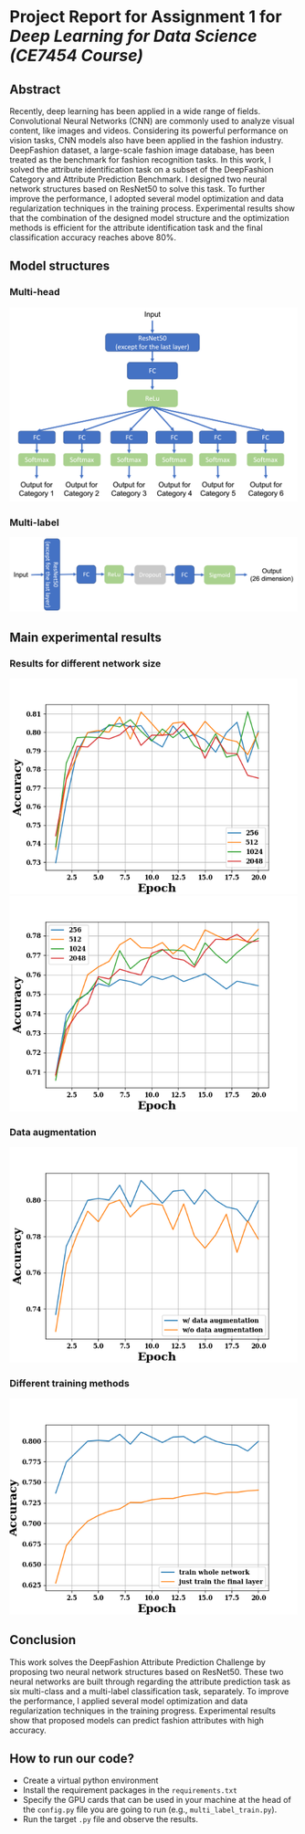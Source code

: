 
# Project Report for Assignment 1 for *Deep Learning for Data Science (CE7454 Course)*


## Abstract
Recently, deep learning has been applied in a wide range of fields. Convolutional Neural Networks (CNN) are commonly used to analyze visual content, like images and videos. Considering its powerful performance on vision tasks, CNN models also have been applied in the fashion industry. DeepFashion dataset,  a large-scale fashion image database, has been treated as the benchmark for fashion recognition tasks. In this work, I solved the attribute identification task on a subset of the DeepFashion Category and Attribute Prediction Benchmark. I designed two neural network structures based on ResNet50 to solve this task. To further improve the performance, I adopted several model optimization and data regularization techniques in the training process. Experimental results show that the combination of the designed model structure and the optimization methods is efficient for the attribute identification task and the final classification accuracy reaches above 80\%.



## Model structures

### Multi-head 

![Multi-head model stracture](https://github.com/lcskxj/DeepFashion-Attribute-Prediction-Challenge/blob/main/figs/1.png)

### Multi-label

![Multi-label model stracture](https://github.com/lcskxj/DeepFashion-Attribute-Prediction-Challenge/blob/main/figs/2.png)




## Main experimental results

### Results for different network size
![Results for multi-label model when using different network size](https://github.com/lcskxj/DeepFashion-Attribute-Prediction-Challenge/blob/main/figs/256_1.png)
![Results for multi-head model when using different network size](https://github.com/lcskxj/DeepFashion-Attribute-Prediction-Challenge/blob/main/figs/256_2.png)
### Data augmentation
![Performance with and without data augmentation](https://github.com/lcskxj/DeepFashion-Attribute-Prediction-Challenge/blob/main/figs/256_1_2.png)
### Different training methods
![Training progresses of different training methods](https://github.com/lcskxj/DeepFashion-Attribute-Prediction-Challenge/blob/main/figs/256_1_3.png)

## Conclusion
This work solves the DeepFashion Attribute Prediction Challenge by proposing two neural network structures based on ResNet50. These two neural networks are built through regarding the attribute prediction task as six multi-class and a multi-label classification task, separately. To improve the performance, I applied several model optimization and data regularization techniques in the training progress. Experimental results show that proposed models can predict fashion attributes with high accuracy. 


## How to run our code?
- Create a virtual python environment
- Install the requirement packages in the `requirements.txt`
- Specify the GPU cards that can be used in your machine at the head of the `config.py` file you are going to run (e.g., `multi_label_train.py`).
- Run the target `.py` file and observe the results.
